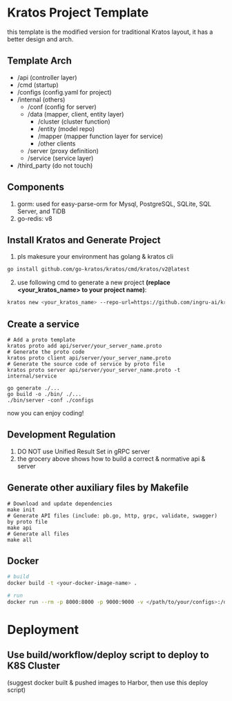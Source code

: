 # Kratos Project Template
this template is the modified version for traditional Kratos layout, it has a better design and arch.

## Template Arch
- /api (controller layer)
- /cmd (startup)
- /configs (config.yaml for project)
- /internal (others)
  - /conf (config for server)
  - /data (mapper, client, entity layer)
    - /cluster (cluster function)
    - /entity (model repo)
    - /mapper (mapper function layer for service)
    - /other clients
  - /server (proxy definition)
  - /service (service layer)
- /third_party (do not touch)

## Components
1. gorm: used for easy-parse-orm for Mysql, PostgreSQL, SQLite, SQL Server, and TiDB
2. go-redis: v8

## Install Kratos and Generate Project
1. pls makesure your environment has golang & kratos cli

```bash
go install github.com/go-kratos/kratos/cmd/kratos/v2@latest
```

2. use following cmd to generate a new project <b>(replace <your_kratos_name> to your project name)</b>:
```bash
kratos new <your_kratos_name> --repo-url=https://github.com/ingru-ai/kratos_template.git
```

## Create a service
```
# Add a proto template
kratos proto add api/server/your_server_name.proto
# Generate the proto code  
kratos proto client api/server/your_server_name.proto
# Generate the source code of service by proto file
kratos proto server api/server/your_server_name.proto -t internal/service

go generate ./...
go build -o ./bin/ ./...
./bin/server -conf ./configs
```
now you can enjoy coding!
## Development Regulation
1. DO NOT use Unified Result Set in gRPC server
2. the grocery above shows how to build a correct & normative api & server

## Generate other auxiliary files by Makefile
```
# Download and update dependencies
make init
# Generate API files (include: pb.go, http, grpc, validate, swagger) by proto file
make api
# Generate all files
make all
```

## Docker
```bash
# build
docker build -t <your-docker-image-name> .

# run
docker run --rm -p 8000:8000 -p 9000:9000 -v </path/to/your/configs>:/data/conf <your-docker-image-name>
```

# Deployment
## Use build/workflow/deploy script to deploy to K8S Cluster
(suggest docker built & pushed images to Harbor, then use this deploy script)
